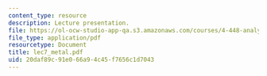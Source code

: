 ```yaml
---
content_type: resource
description: Lecture presentation.
file: https://ol-ocw-studio-app-qa.s3.amazonaws.com/courses/4-448-analysis-of-historic-structures-fall-2004/20daf89c91e066a94c45f7656c1d7043_lec7_metal.pdf
file_type: application/pdf
resourcetype: Document
title: lec7_metal.pdf
uid: 20daf89c-91e0-66a9-4c45-f7656c1d7043
---
```

